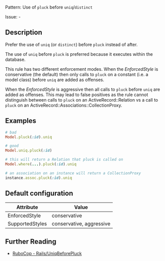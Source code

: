 Pattern: Use of `pluck` before `uniq`/`distinct`

Issue: -

## Description

Prefer the use of `uniq` (or `distinct`) before `pluck` instead of after.

The use of `uniq` before `pluck` is preferred because it executes within
the database.

This rule has two different enforcement modes. When the _EnforcedStyle_
is conservative (the default) then only calls to `pluck` on a constant
(i.e. a model class) before `uniq` are added as offenses.

When the _EnforcedStyle_ is aggressive then all calls to `pluck` before
`uniq` are added as offenses. This may lead to false positives as the rule 
cannot distinguish between calls to `pluck` on an ActiveRecord::Relation
vs a call to `pluck` on an ActiveRecord::Associations::CollectionProxy.

## Examples

```ruby
# bad
Model.pluck(:id).uniq

# good
Model.uniq.pluck(:id)
```
```ruby
# this will return a Relation that pluck is called on
Model.where(...).pluck(:id).uniq

# an association on an instance will return a CollectionProxy
instance.assoc.pluck(:id).uniq
```

## Default configuration

Attribute | Value
--- | ---
EnforcedStyle | conservative
SupportedStyles | conservative, aggressive

## Further Reading

* [RuboCop - Rails/UniqBeforePluck](https://docs.rubocop.org/rubocop-rails/cops_rails.html#railsuniqbeforepluck)
